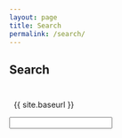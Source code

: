 ```yaml
---
layout: page
title: Search
permalink: /search/
---
```


## Search<br>&nbsp;

&nbsp;
{{ site.baseurl }}
<form id="search" method="get" action="//duckduckgo.com/"> <input type="text" name="q"/> <input type="hidden" name="sites" value="blog.enh.me"> </form>